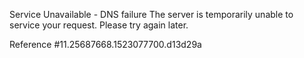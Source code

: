Service Unavailable - DNS failure The server is temporarily unable to service your request. Please try again later.

Reference #11.25687668.1523077700.d13d29a